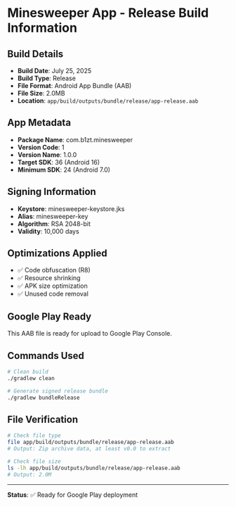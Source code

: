 # Minesweeper App - Release Build Information

## Build Details
- **Build Date**: July 25, 2025
- **Build Type**: Release
- **File Format**: Android App Bundle (AAB)
- **File Size**: 2.0MB
- **Location**: `app/build/outputs/bundle/release/app-release.aab`

## App Metadata
- **Package Name**: com.b1zt.minesweeper
- **Version Code**: 1
- **Version Name**: 1.0.0
- **Target SDK**: 36 (Android 16)
- **Minimum SDK**: 24 (Android 7.0)

## Signing Information
- **Keystore**: minesweeper-keystore.jks
- **Alias**: minesweeper-key
- **Algorithm**: RSA 2048-bit
- **Validity**: 10,000 days

## Optimizations Applied
- ✅ Code obfuscation (R8)
- ✅ Resource shrinking
- ✅ APK size optimization
- ✅ Unused code removal

## Google Play Ready
This AAB file is ready for upload to Google Play Console.

## Commands Used
```bash
# Clean build
./gradlew clean

# Generate signed release bundle
./gradlew bundleRelease
```

## File Verification
```bash
# Check file type
file app/build/outputs/bundle/release/app-release.aab
# Output: Zip archive data, at least v0.0 to extract

# Check file size
ls -lh app/build/outputs/bundle/release/app-release.aab
# Output: 2.0M
```

---
**Status**: ✅ Ready for Google Play deployment
